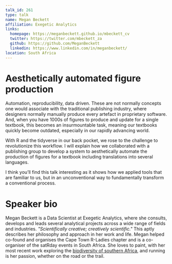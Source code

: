 ```yaml
---
talk_id: 261
type: talk
name: Megan Beckett
affiliation: Exegetic Analytics
links:
  homepage: https://meganbeckett.github.io/mbeckett_cv
  twitter: https://twitter.com/mbeckett_za
  github: https://github.com/MeganBeckett
  linkedin: https://www.linkedin.com/in/meganbeckett/
location: South Africa
---
```


# Aesthetically automated figure production

Automation, reproducibility, data driven. These are not normally concepts one would associate with the traditional publishing industry, where designers normally manually produce every artefact in proprietary software. And, when you have 1000s of figures to produce and update for a single textbook, this becomes an insurmountable task, meaning our textbooks quickly become outdated, especially in our rapidly advancing world.

With R and the tidyverse in our back pocket, we rose to the challenge to revolutionize this workflow. I will explain how we collaborated with a publishing group to develop a system to aesthetically automate the production of figures for a textbook including translations into several languages. 

I think you’ll find this talk interesting as it shows how we applied tools that are familiar to us, but in an unconventional way to fundamentally transform a conventional process.

# Speaker bio

Megan Beckett is a Data Scientist at Exegetic Analytics, where she consults, develops and leads several analytical projects across a wide range of fields and industries. *"Scientifically creative; creatively scientific."* This aptly describes her philosophy and approach in her work and life. Megan helped co-found and organises the Cape Town R-Ladies chapter and is a co-organiser of the satRday events in South Africa. She loves to paint, with her most recent work exploring the [biodiversity of southern Africa](https://mappamundi.netlify.app/portfolio/), and running is her passion, whether on the road or the trail.
